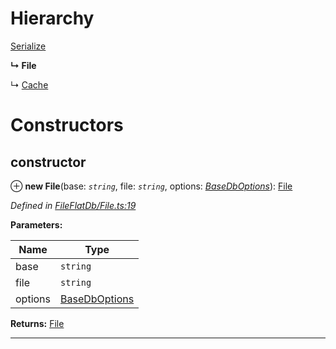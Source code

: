 

# Hierarchy

 [Serialize](_fileflatdb_serialize_.serialize.md)

**↳ File**

↳  [Cache](_fileflatdb_cache_.cache.md)

# Constructors

<a id="constructor"></a>

##  constructor

⊕ **new File**(base: *`string`*, file: *`string`*, options: *[BaseDbOptions](../modules/_types_.md#basedboptions)*): [File](_fileflatdb_file_.file.md)

*Defined in [FileFlatDb/File.ts:19](https://github.com/polkadot-js/common/blob/f6d05e0/packages/db/src/FileFlatDb/File.ts#L19)*

**Parameters:**

| Name | Type |
| ------ | ------ |
| base | `string` |
| file | `string` |
| options | [BaseDbOptions](../modules/_types_.md#basedboptions) |

**Returns:** [File](_fileflatdb_file_.file.md)

___

